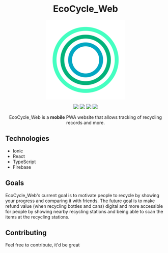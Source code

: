 <h1 align="center">EcoCycle_Web</h1>
<p align="center">
 <img src="https://github.com/Adoobdoob71/EcoCycle_Web/blob/master/resources/icon.png" height="250" width="250" align="center" />
 <p align="center">
  <img src="https://img.shields.io/github/issues/Adoobdoob71/EcoCycle_Web" />
  <img src="https://img.shields.io/github/forks/Adoobdoob71/EcoCycle_Web" />
  <img src="https://img.shields.io/github/stars/Adoobdoob71/EcoCycle_Web" />
  <img src="https://img.shields.io/github/license/Adoobdoob71/EcoCycle_Web" />
 </p>
</p> 

<p align="center">EcoCycle_Web is a <strong>mobile</strong> PWA website that allows tracking of recycling records and more.</p>

## Technologies

 - Ionic
 - React
 - TypeScript
 - Firebase

## Goals
EcoCycle_Web's current goal is to motivate people to recycle by showing your progress and comparing it with friends. The future goal is to make refund value (when recycling bottles and cans) digital and more accessible for people by showing nearby recycling stations and being able to scan the items at the recycling stations.

## Contributing
Feel free to contribute, it'd be great
